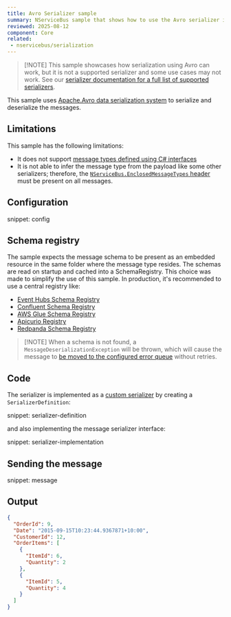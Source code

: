 ```yaml
---
title: Avro Serializer sample
summary: NServiceBus sample that shows how to use the Avro serializer in an endpoint
reviewed: 2025-08-12
component: Core
related:
 - nservicebus/serialization
---
```


> [!NOTE] This sample showcases how serialization using Avro can work, but it is not a supported serializer and some use cases may not work. See our [serializer documentation for a full list of supported serializers](/nservicebus/serialization/#supported-serializers).

This sample uses [Apache.Avro data serialization system](https://www.nuget.org/packages/apache.avro) to serialize and deserialize the messages.

## Limitations

This sample has the following limitations:

- It does not support [message types defined using C# interfaces](/nservicebus/messaging/messages-as-interfaces.md)
- It is not able to infer the message type from the payload like some other serializers; therefore, the [`NServiceBus.EnclosedMessageTypes` header](/nservicebus/messaging/headers.md#serialization-headers-nservicebus-enclosedmessagetypes) must be present on all messages.

## Configuration

snippet: config

## Schema registry

The sample expects the message schema to be present as an embedded resource in the same folder where the message type resides. The schemas are read on startup and cached into a SchemaRegistry.
This choice was made to simplify the use of this sample. In production, it's recommended to use a central registry like:

- [Event Hubs Schema Registry](https://learn.microsoft.com/en-us/azure/event-hubs/schema-registry-concepts)
- [Confluent Schema Registry](https://docs.confluent.io/platform/current/schema-registry/serdes-develop/index.html)
- [AWS Glue Schema Registry](https://docs.aws.amazon.com/glue/latest/dg/schema-registry.html)
- [Apicurio Registry](https://www.apicur.io/registry/)
- [Redpanda Schema Registry](https://docs.redpanda.com/current/manage/schema-reg)

> [!NOTE] When a schema is not found, a `MessageDeserializationException` will be thrown, which will cause the message to [be moved to the configured error queue](/nservicebus/recoverability/#fault-handling) without retries.

## Code

The serializer is implemented as a [custom serializer](/nservicebus/serialization/custom-serializer.md) by creating a `SerializerDefinition`:

snippet: serializer-definition

and also implementing the message serializer interface:

snippet: serializer-implementation

## Sending the message

snippet: message

## Output

```json
{
  "OrderId": 9,
  "Date": "2015-09-15T10:23:44.9367871+10:00",
  "CustomerId": 12,
  "OrderItems": [
    {
      "ItemId": 6,
      "Quantity": 2
    },
    {
      "ItemId": 5,
      "Quantity": 4
    }
  ]
}
```
